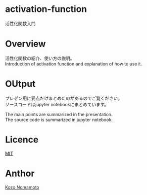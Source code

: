# activation-function
活性化関数入門

# Overview
活性化関数の紹介、使い方の説明。<br>
Introduction of activation function and explanation of how to use it.

# OUtput
プレゼン用に要点だけまとめたのがあるのでご覧ください。<br>
ソースコードはjupyter notebookにまとめています。<br>

The main points are summarized in the presentation.<br>
The source code is summarized in jupyter notebook.

# Licence
[MIT](https://github.com/KozoNomamoto/activation-function/blob/main/LICENSE)

# Anthor
[Kozo Nomamoto](https://github.com/KozoNomamoto)
